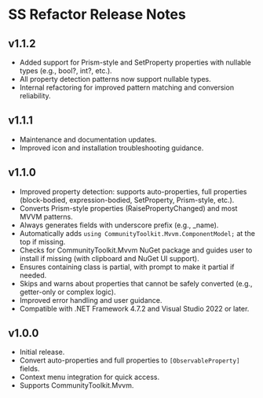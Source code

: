# SS Refactor Release Notes

## v1.1.2
- Added support for Prism-style and SetProperty properties with nullable types (e.g., bool?, int?, etc.).
- All property detection patterns now support nullable types.
- Internal refactoring for improved pattern matching and conversion reliability.

## v1.1.1
- Maintenance and documentation updates.
- Improved icon and installation troubleshooting guidance.

## v1.1.0
- Improved property detection: supports auto-properties, full properties (block-bodied, expression-bodied, SetProperty, Prism-style, etc.).
- Converts Prism-style properties (RaisePropertyChanged) and most MVVM patterns.
- Always generates fields with underscore prefix (e.g., _name).
- Automatically adds `using CommunityToolkit.Mvvm.ComponentModel;` at the top if missing.
- Checks for CommunityToolkit.Mvvm NuGet package and guides user to install if missing (with clipboard and NuGet UI support).
- Ensures containing class is partial, with prompt to make it partial if needed.
- Skips and warns about properties that cannot be safely converted (e.g., getter-only or complex logic).
- Improved error handling and user guidance.
- Compatible with .NET Framework 4.7.2 and Visual Studio 2022 or later.

## v1.0.0
- Initial release.
- Convert auto-properties and full properties to `[ObservableProperty]` fields.
- Context menu integration for quick access.
- Supports CommunityToolkit.Mvvm.

